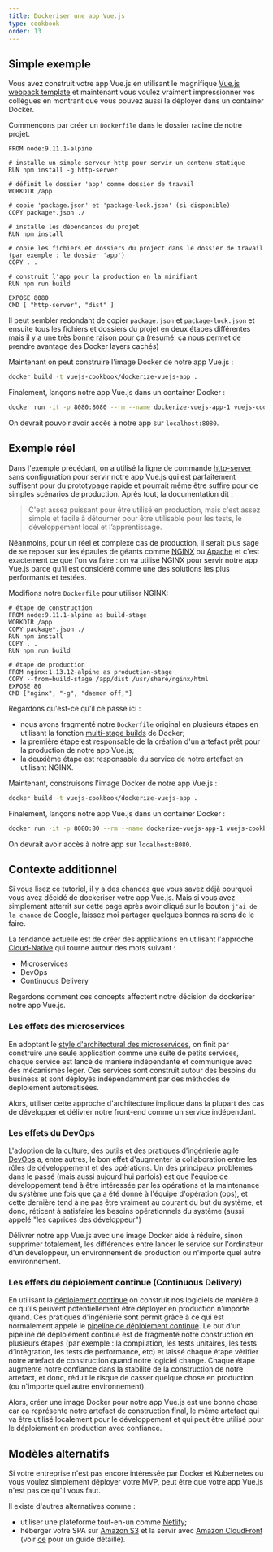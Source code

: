 ```yaml
---
title: Dockeriser une app Vue.js
type: cookbook
order: 13
---
```


## Simple exemple

Vous avez construit votre app Vue.js en utilisant le magnifique [Vue.js webpack template](https://github.com/vuejs-templates/webpack) et maintenant vous voulez vraiment impressionner vos collègues en montrant que vous pouvez aussi la déployer dans un container Docker.

Commençons par créer un `Dockerfile` dans le dossier racine de notre projet.

```docker
FROM node:9.11.1-alpine

# installe un simple serveur http pour servir un contenu statique
RUN npm install -g http-server

# définit le dossier 'app' comme dossier de travail
WORKDIR /app

# copie 'package.json' et 'package-lock.json' (si disponible)
COPY package*.json ./

# installe les dépendances du projet
RUN npm install

# copie les fichiers et dossiers du project dans le dossier de travail (par exemple : le dossier 'app')
COPY . .

# construit l'app pour la production en la minifiant
RUN npm run build

EXPOSE 8080
CMD [ "http-server", "dist" ]
```

Il peut sembler redondant de copier `package.json` et `package-lock.json` et ensuite tous les fichiers et dossiers du projet en deux étapes différentes mais il y a [une très bonne raison pour ça](http://bitjudo.com/blog/2014/03/13/building-efficient-dockerfiles-node-dot-js/) (résumé: ça nous permet de prendre avantage des Docker layers cachés)

Maintenant on peut construire l'image Docker de notre app Vue.js :

```bash
docker build -t vuejs-cookbook/dockerize-vuejs-app .
```

Finalement, lançons notre app Vue.js dans un container Docker :

```bash
docker run -it -p 8080:8080 --rm --name dockerize-vuejs-app-1 vuejs-cookbook/dockerize-vuejs-app
```

On devrait pouvoir avoir accès à notre app sur `localhost:8080`.

## Exemple réel

Dans l'exemple précédant, on a utilisé la ligne de commande [http-server](https://github.com/indexzero/http-server) sans configuration pour servir notre app Vue.js qui est parfaitement suffisent pour du prototypage rapide et pourrait même être suffire pour de simples scénarios de production. Après tout, la documentation dit :

> C'est assez puissant pour être utilisé en production, mais c'est assez simple et facile à détourner pour être utilisable pour les tests, le développement local et l’apprentissage.

Néanmoins, pour un réel et complexe cas de production, il serait plus sage de se reposer sur les épaules de géants comme [NGINX](https://www.nginx.com/) ou [Apache](https://httpd.apache.org/) et c'est exactement ce que l'on va faire : on va utilisé NGINX pour servir notre app Vue.js parce qu'il est considéré comme une des solutions les plus performants et testées.

Modifions notre `Dockerfile` pour utiliser NGINX:

 ```docker
# étape de construction
FROM node:9.11.1-alpine as build-stage
WORKDIR /app
COPY package*.json ./
RUN npm install
COPY . .
RUN npm run build

# étape de production
FROM nginx:1.13.12-alpine as production-stage
COPY --from=build-stage /app/dist /usr/share/nginx/html
EXPOSE 80
CMD ["nginx", "-g", "daemon off;"]
```

Regardons qu'est-ce qu'il ce passe ici :
* nous avons fragmenté notre `Dockerfile` original en plusieurs étapes en utilisant la fonction [multi-stage builds](https://docs.docker.com/develop/develop-images/multistage-build/) de Docker;
* la première étape est responsable de la création d'un artefact prêt pour la production de notre app Vue.js;
* la deuxième étape est responsable du service de notre artefact en utilisant NGINX.

Maintenant, construisons l'image Docker de notre app Vue.js :

```bash
docker build -t vuejs-cookbook/dockerize-vuejs-app .
```

Finalement, lançons notre app Vue.js dans un container Docker :

```bash
docker run -it -p 8080:80 --rm --name dockerize-vuejs-app-1 vuejs-cookbook/dockerize-vuejs-app
```

On devrait avoir accès à notre app sur `localhost:8080`.

## Contexte additionnel

Si vous lisez ce tutoriel, il y a des chances que vous savez déjà pourquoi vous avez décidé de dockeriser votre app Vue.js. Mais si vous avez simplement atterrit sur cette page après avoir cliqué sur le bouton `j'ai de la chance` de Google, laissez moi partager quelques bonnes raisons de le faire.

La tendance actuelle est de créer des applications en utilisant l'approche [Cloud-Native](https://pivotal.io/cloud-native) qui tourne autour des mots suivant :
* Microservices
* DevOps
* Continuous Delivery

Regardons comment ces concepts affectent notre décision de dockeriser notre app Vue.js.

### Les effets des microservices

En adoptant le [style d'architectural des microservices](https://martinfowler.com/microservices/), on finit par construire une seule application comme une suite de petits services, chaque service est lancé de manière indépendante et communique avec des mécanismes léger. Ces services sont construit autour des besoins du business et sont déployés indépendamment par des méthodes de déploiement automatisées.

Alors, utiliser cette approche d'architecture implique dans la plupart des cas de développer et délivrer notre front-end comme un service indépendant.

### Les effets du DevOps

L'adoption de la culture, des outils et des pratiques d’ingénierie agile [DevOps](https://martinfowler.com/bliki/DevOpsCulture.html) a, entre autres, le bon effet d'augmenter la collaboration entre les rôles de développement et des opérations. Un des principaux problèmes dans le passé (mais aussi aujourd'hui parfois) est que l'équipe de développement tend à être intéressée par les opérations et la maintenance du système une fois que ça a été donné à l'équipe d'opération (ops), et cette dernière tend à ne pas être vraiment au courant du but du système, et donc, réticent à satisfaire les besoins opérationnels du système (aussi appelé "les caprices des développeur")

Délivrer notre app Vue.js avec une image Docker aide à réduire, sinon supprimer totalement, les différences entre lancer le service sur l'ordinateur d'un développeur, un environnement de production ou n'importe quel autre environnement.

### Les effets du déploiement continue (Continuous Delivery)

En utilisant la [déploiement continue](https://martinfowler.com/bliki/ContinuousDelivery.html) on construit nos logiciels de manière à ce qu'ils peuvent potentiellement être déployer en production n'importe quand. Ces pratiques d'ingénierie sont permit grâce à ce qui est normalement appelé le [pipeline de déploiement continue](https://martinfowler.com/bliki/DeploymentPipeline.html). Le but d'un pipeline de déploiement continue est de fragmenté notre construction en plusieurs étapes (par exemple : la compilation, les tests unitaires, les tests d’intégration, les tests de performance, etc) et laissé chaque étape vérifier notre artefact de construction quand notre logiciel change. Chaque étape augmente notre confiance dans la stabilité de la construction de notre artefact, et donc, réduit le risque de casser quelque chose en production (ou n'importe quel autre environnement).

Alors, créer une image Docker pour notre app Vue.js est une bonne chose car ça représente notre artefact de construction final, le même artefact qui va être utilisé localement pour le développement et qui peut être utilisé pour le déploiement en production avec confiance.

## Modèles alternatifs

Si votre entreprise n'est pas encore intéressée par Docker et Kubernetes ou vous voulez simplement déployer votre MVP, peut être que votre app Vue.js n'est pas ce qu'il vous faut.

Il existe d'autres alternatives comme :
* utiliser une plateforme tout-en-un comme [Netlify](https://www.netlify.com/);
* héberger votre SPA sur [Amazon S3](https://aws.amazon.com/s3/) et la servir avec [Amazon CloudFront](https://aws.amazon.com/cloudfront/) (voir [ce](https://serverless-stack.com/chapters/deploy-the-frontend.html) pour un guide détaillé).
